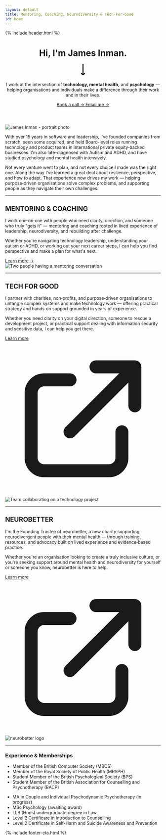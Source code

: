```yaml
---
layout: default
title: Mentoring, Coaching, Neurodiversity & Tech-For-Good
id: home
---
```


{% include header.html %}

<!-- Hero Section -->
<header class="mb-16">
  <div class="grid md:grid-cols-2 gap-12 mb-16">
    <div class="flex flex-col justify-between">
      <h1 class="text-[60px] font-display font-medium mb-8 leading-[97%] tracking-[-0.03em]">Hi, I'm James Inman.</h1>
      <div class="flex items-center h-[48px]">
        <a href="#about-section" class="hover:opacity-70 transition-opacity cursor-pointer" aria-label="Scroll to about section">
          <svg width="28" height="44" viewBox="0 0 28 44" fill="none" xmlns="http://www.w3.org/2000/svg" aria-hidden="true">
            <path d="M14 0L14 36M14 36L8 30M14 36L20 30" stroke="currentColor" stroke-width="3.5"/>
          </svg>
        </a>
      </div>
    </div>
    <div class="flex flex-col justify-between">
      <p class="text-[32px] text-secondaryText font-sans font-normal mb-6 leading-[1.55] tracking-[-0.03em]">
        I work at the intersection of <strong>technology, mental health,</strong> and <strong>psychology</strong> — helping organisations and individuals make a difference through their work and in their lives.
      </p>
      <div class="flex gap-4">
        <a href="https://tidycal.com/jamesinman/20-minute-introduction-call" target="_blank" rel="noopener"
          class="inline-block bg-[#010A49] hover:opacity-90 text-white font-medium py-3 px-6 font-body text-base transition-all hover:shadow-lg focus-visible:outline-2 focus-visible:outline-offset-2 focus-visible:outline-primaryText"
          data-plausible-event="Book Intro Call (Home)">
          Book a call →
        </a>
        <a href="mailto:james@wilderotter.co.uk"
          class="inline-block text-primaryText hover:opacity-70 py-3 px-6 font-body text-base transition-opacity focus-visible:outline-2 focus-visible:outline-offset-2 focus-visible:outline-primaryText"
          data-plausible-event="Email Click (Home)">
          Email me →
        </a>
      </div>
    </div>
  </div>
</header>

<!-- Photo and About Section -->
<section id="about-section" class="grid md:grid-cols-2 gap-12 mb-20 items-start">
  <div>
    <img src="{{ site.baseurl }}/assets/images/headshot.jpg" alt="James Inman - portrait photo" class="w-full h-[400px] object-cover rounded" />
  </div>
  <div class="flex flex-col justify-between h-[400px]">
    <p class="text-lg text-secondaryText font-body font-normal leading-[1.55]">
      With over 15 years in software and leadership, I've founded companies from scratch, seen some acquired, and held Board-level roles running technology and product teams in international private equity‑backed businesses. I'm also late-diagnosed with Autism and ADHD, and have studied psychology and mental health intensively.
    </p>
    <p class="text-lg text-secondaryText font-body font-normal leading-[1.55]">
      Not every venture went to plan, and not every choice I made was the right one. Along the way I've learned a great deal about resilience, perspective, and how to adapt. That experience now drives my work — helping purpose‑driven organisations solve complex problems, and supporting people as they navigate their own challenges.
    </p>
  </div>
</section>

<hr class="border-t border-cardBorder mb-20">

<!-- Mentoring & Coaching Section -->
<section class="grid md:grid-cols-2 gap-12 mb-20 items-center">
  <div>
    <h2 class="text-[20px] font-body font-medium mb-4 uppercase leading-[122%] tracking-[-0.03em]">MENTORING & COACHING</h2>
    <p class="text-lg text-secondaryText font-body mb-4 leading-relaxed">
      I work one‑on‑one with people who need clarity, direction, and someone who truly "gets it" — mentoring and coaching rooted in lived experience of leadership, neurodiversity, and rebuilding after challenge.
    </p>
    <p class="text-lg text-secondaryText font-body mb-6 leading-relaxed">
      Whether you're navigating technology leadership, understanding your autism or ADHD, or working out your next career steps, I can help you find perspective and make a plan for what's next.
    </p>
    <a href="{{ site.baseurl }}/neurodiversity-coaching-and-technology-mentoring" class="inline-block bg-white border border-primaryText hover:bg-gray-50 text-primaryText font-medium py-3 px-6 font-body text-base transition-all hover:shadow-md focus-visible:outline-2 focus-visible:outline-offset-2 focus-visible:outline-primaryText" data-plausible-event="Mentoring Learn More">Learn more →</a>
  </div>
  <div>
    <img src="https://images.unsplash.com/uploads/14122810486321888a497/1b0cc699?w=800&h=600&fit=crop" alt="Two people having a mentoring conversation" class="w-full h-[400px] object-cover rounded" />
  </div>
</section>

<hr class="border-t border-cardBorder mb-20">

<!-- Tech For Good Section -->
<section class="grid md:grid-cols-2 gap-12 mb-20 items-center">
  <div class="md:order-2">
    <h2 class="text-[20px] font-body font-medium mb-4 uppercase leading-[122%] tracking-[-0.03em]">TECH FOR GOOD</h2>
    <p class="text-lg text-secondaryText font-body mb-4 leading-relaxed">
      I partner with charities, non‑profits, and purpose‑driven organisations to untangle complex systems and make technology work — offering practical strategy and hands‑on support grounded in years of experience.
    </p>
    <p class="text-lg text-secondaryText font-body mb-6 leading-relaxed">
      Whether you need clarity on your digital direction, someone to rescue a development project, or practical support dealing with information security and sensitive data, I can help you get there.
    </p>
    <a href="https://otaina.co.uk" target="_blank" rel="noopener" class="inline-block bg-white border border-primaryText hover:bg-gray-50 text-primaryText font-medium py-3 px-6 font-body text-base transition-all hover:shadow-md focus-visible:outline-2 focus-visible:outline-offset-2 focus-visible:outline-primaryText" aria-label="Learn more about Tech For Good (opens in new window)">
      Learn more
      <svg class="inline-block w-4 h-4 ml-1" fill="none" stroke="currentColor" viewBox="0 0 24 24" xmlns="http://www.w3.org/2000/svg" aria-hidden="true">
        <path stroke-linecap="round" stroke-linejoin="round" stroke-width="2" d="M10 6H6a2 2 0 00-2 2v10a2 2 0 002 2h10a2 2 0 002-2v-4M14 4h6m0 0v6m0-6L10 14"></path>
      </svg>
    </a>
  </div>
  <div class="md:order-1">
    <img src="https://images.unsplash.com/photo-1522071820081-009f0129c71c?w=800&h=600&fit=crop" alt="Team collaborating on a technology project" class="w-full h-[400px] object-cover rounded" />
  </div>
</section>

<hr class="border-t border-cardBorder mb-20">

<!-- Neurobetter Section -->
<section class="grid md:grid-cols-2 gap-12 mb-20 items-center">
  <div>
    <h2 class="text-[20px] font-body font-medium mb-4 uppercase leading-[122%] tracking-[-0.03em]">NEUROBETTER</h2>
    <p class="text-lg text-secondaryText font-body mb-4 leading-relaxed">
      I'm the Founding Trustee of neurobetter, a new charity supporting neurodivergent people with their mental health — through training, resources, and advocacy built on lived experience and evidence‑based practice.
    </p>
    <p class="text-lg text-secondaryText font-body mb-6 leading-relaxed">
      Whether you're an organisation looking to create a truly inclusive culture, or you're seeking support around mental health and neurodiversity for yourself or someone you know, neurobetter is here to help.
    </p>
    <a href="https://neurobetter.org" target="_blank" rel="noopener" class="inline-block bg-white border border-primaryText hover:bg-gray-50 text-primaryText font-medium py-3 px-6 font-body text-base transition-all hover:shadow-md focus-visible:outline-2 focus-visible:outline-offset-2 focus-visible:outline-primaryText" aria-label="Learn more about neurobetter (opens in new window)">
      Learn more
      <svg class="inline-block w-4 h-4 ml-1" fill="none" stroke="currentColor" viewBox="0 0 24 24" xmlns="http://www.w3.org/2000/svg" aria-hidden="true">
        <path stroke-linecap="round" stroke-linejoin="round" stroke-width="2" d="M10 6H6a2 2 0 00-2 2v10a2 2 0 002 2h10a2 2 0 002-2v-4M14 4h6m0 0v6m0-6L10 14"></path>
      </svg>
    </a>
  </div>
  <div class="bg-[#010A49] flex items-center justify-center h-[400px] rounded p-12">
    <img src="{{ site.baseurl }}/assets/images/neurobetter-logo.png" alt="neurobetter logo" class="h-24 object-contain" />
  </div>
</section>

<hr class="border-t border-cardBorder mb-20">

<!-- Experience & Memberships Section -->
<section class="mb-20">
  <h3 class="text-[20px] font-body font-medium mb-6 uppercase leading-[122%] tracking-[-0.03em]">Experience & Memberships</h3>
  <div class="grid md:grid-cols-2 gap-x-12 gap-y-2">
    <ul class="text-secondaryText text-base space-y-2 list-disc pl-5">
      <li class="pl-2">Member of the British Computer Society (MBCS)</li>
      <li class="pl-2">Member of the Royal Society of Public Health (MRSPH)</li>
      <li class="pl-2">Student Member of the British Psychological Society (BPS)</li>
      <li class="pl-2">Student Member of the British Association for Counselling and Psychotherapy (BACP)</li>
    </ul>
    <ul class="text-secondaryText text-base space-y-2 list-disc pl-5">
      <li class="pl-2">MA in Couple and Individual Psychodynamic Psychotherapy <span class="text-sm italic font-bold">(in progress)</span></li>
      <li class="pl-2">MSc Psychology <span class="text-sm italic">(awaiting award)</span></li>
      <li class="pl-2">LLB (Hons) undergraduate degree in Law</li>
      <li class="pl-2">Level 2 Certificate in Introduction to Counselling</li>
      <li class="pl-2">Level 2 Certificate in Self-Harm and Suicide Awareness and Prevention</li>
    </ul>
  </div>
</section>

{% include footer-cta.html %}
